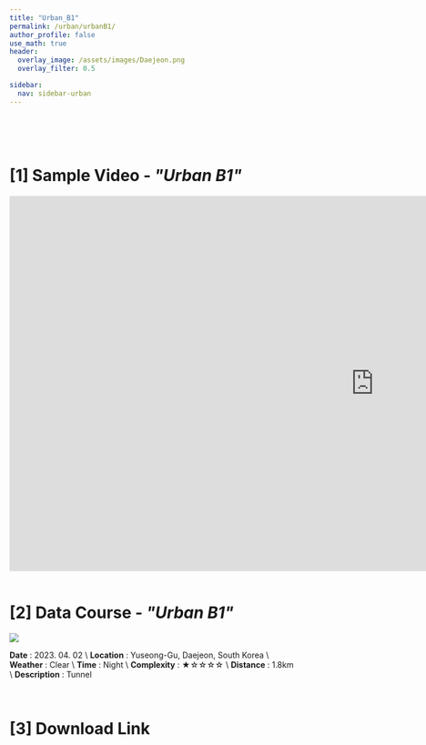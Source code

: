 ```yaml
---
title: "Urban_B1"
permalink: /urban/urbanB1/
author_profile: false
use_math: true
header:
  overlay_image: /assets/images/Daejeon.png
  overlay_filter: 0.5

sidebar:
  nav: sidebar-urban
---
```


<br/>
<br/>
<br/>



# [1] Sample Video - *"Urban B1"*

<iframe width="1280" height="660" src="https://www.youtube.com/embed/danNXrtMwyc" title="URBAN B1" frameborder="0" allow="accelerometer; autoplay; clipboard-write; encrypted-media; gyroscope; picture-in-picture; web-share" allowfullscreen></iframe>

<br/>
<br/>

# [2] Data Course - *"Urban B1"*
![ ](https://drive.google.com/uc?id=1p5WTtDJyWU-ovZapwdOGkR2k0L86xcj4)

**Date** : 2023. 04. 02 \\
**Location** : Yuseong-Gu, Daejeon, South Korea \\
**Weather** : Clear     \\
**Time** : Night        \\
**Complexity** : ★☆☆☆☆  \\
**Distance** : 1.8km    \\
**Description** : Tunnel


<br/>



# [3] Download Link



<br/>
<br/>


